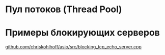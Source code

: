 # Пул потоков (Thread Pool)

# Примеры блокирующих серверов
[github.com/chriskohlhoff/asio/src/blocking_tcp_echo_server.cpp](https://github.com/chriskohlhoff/asio/blob/master/asio/src/examples/cpp14/echo/blocking_tcp_echo_server.cpp)  
